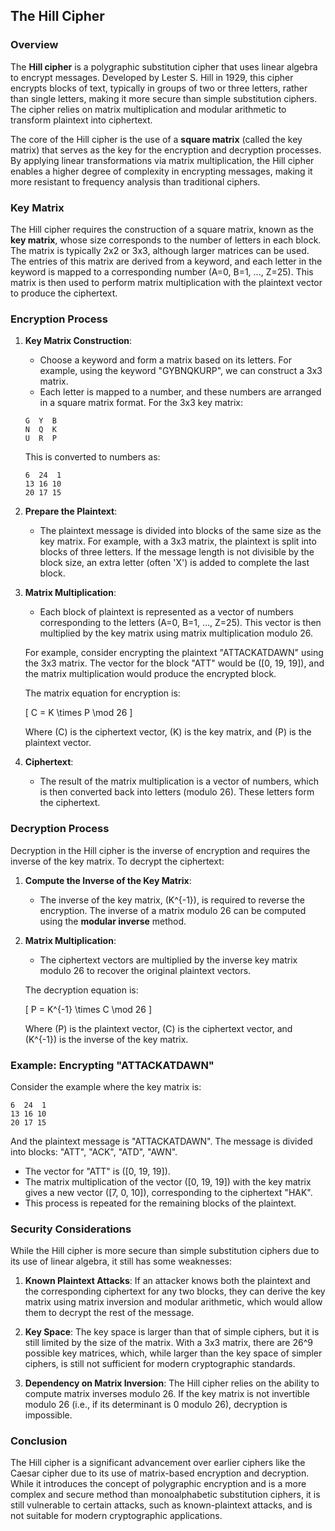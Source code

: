 ## The Hill Cipher

### Overview

The **Hill cipher** is a polygraphic substitution cipher that uses linear algebra to encrypt messages. Developed by Lester S. Hill in 1929, this cipher encrypts blocks of text, typically in groups of two or three letters, rather than single letters, making it more secure than simple substitution ciphers. The cipher relies on matrix multiplication and modular arithmetic to transform plaintext into ciphertext.

The core of the Hill cipher is the use of a **square matrix** (called the key matrix) that serves as the key for the encryption and decryption processes. By applying linear transformations via matrix multiplication, the Hill cipher enables a higher degree of complexity in encrypting messages, making it more resistant to frequency analysis than traditional ciphers.

### Key Matrix

The Hill cipher requires the construction of a square matrix, known as the **key matrix**, whose size corresponds to the number of letters in each block. The matrix is typically 2x2 or 3x3, although larger matrices can be used. The entries of this matrix are derived from a keyword, and each letter in the keyword is mapped to a corresponding number (A=0, B=1, ..., Z=25). This matrix is then used to perform matrix multiplication with the plaintext vector to produce the ciphertext.

### Encryption Process

1. **Key Matrix Construction**:

   - Choose a keyword and form a matrix based on its letters. For example, using the keyword "GYBNQKURP", we can construct a 3x3 matrix.
   - Each letter is mapped to a number, and these numbers are arranged in a square matrix format. For the 3x3 key matrix:

   ```
   G  Y  B
   N  Q  K
   U  R  P
   ```

   This is converted to numbers as:

   ```
   6  24  1
   13 16 10
   20 17 15
   ```

2. **Prepare the Plaintext**:

   - The plaintext message is divided into blocks of the same size as the key matrix. For example, with a 3x3 matrix, the plaintext is split into blocks of three letters. If the message length is not divisible by the block size, an extra letter (often 'X') is added to complete the last block.

3. **Matrix Multiplication**:

   - Each block of plaintext is represented as a vector of numbers corresponding to the letters (A=0, B=1, ..., Z=25). This vector is then multiplied by the key matrix using matrix multiplication modulo 26.

   For example, consider encrypting the plaintext "ATTACKATDAWN" using the 3x3 matrix. The vector for the block "ATT" would be ([0, 19, 19]), and the matrix multiplication would produce the encrypted block.

   The matrix equation for encryption is:

   [
   C = K \times P \mod 26
   ]

   Where (C) is the ciphertext vector, (K) is the key matrix, and (P) is the plaintext vector.

4. **Ciphertext**:

   - The result of the matrix multiplication is a vector of numbers, which is then converted back into letters (modulo 26). These letters form the ciphertext.

### Decryption Process

Decryption in the Hill cipher is the inverse of encryption and requires the inverse of the key matrix. To decrypt the ciphertext:

1. **Compute the Inverse of the Key Matrix**:

   - The inverse of the key matrix, (K^{-1}), is required to reverse the encryption. The inverse of a matrix modulo 26 can be computed using the **modular inverse** method.

2. **Matrix Multiplication**:

   - The ciphertext vectors are multiplied by the inverse key matrix modulo 26 to recover the original plaintext vectors.

   The decryption equation is:

   [
   P = K^{-1} \times C \mod 26
   ]

   Where (P) is the plaintext vector, (C) is the ciphertext vector, and (K^{-1}) is the inverse of the key matrix.

### Example: Encrypting "ATTACKATDAWN"

Consider the example where the key matrix is:

```
6  24  1
13 16 10
20 17 15
```

And the plaintext message is "ATTACKATDAWN". The message is divided into blocks: "ATT", "ACK", "ATD", "AWN".

- The vector for "ATT" is ([0, 19, 19]).
- The matrix multiplication of the vector ([0, 19, 19]) with the key matrix gives a new vector ([7, 0, 10]), corresponding to the ciphertext "HAK".
- This process is repeated for the remaining blocks of the plaintext.

### Security Considerations

While the Hill cipher is more secure than simple substitution ciphers due to its use of linear algebra, it still has some weaknesses:

1. **Known Plaintext Attacks**: If an attacker knows both the plaintext and the corresponding ciphertext for any two blocks, they can derive the key matrix using matrix inversion and modular arithmetic, which would allow them to decrypt the rest of the message.

2. **Key Space**: The key space is larger than that of simple ciphers, but it is still limited by the size of the matrix. With a 3x3 matrix, there are 26^9 possible key matrices, which, while larger than the key space of simpler ciphers, is still not sufficient for modern cryptographic standards.

3. **Dependency on Matrix Inversion**: The Hill cipher relies on the ability to compute matrix inverses modulo 26. If the key matrix is not invertible modulo 26 (i.e., if its determinant is 0 modulo 26), decryption is impossible.

### Conclusion

The Hill cipher is a significant advancement over earlier ciphers like the Caesar cipher due to its use of matrix-based encryption and decryption. While it introduces the concept of polygraphic encryption and is a more complex and secure method than monoalphabetic substitution ciphers, it is still vulnerable to certain attacks, such as known-plaintext attacks, and is not suitable for modern cryptographic applications.
